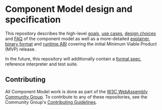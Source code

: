 # Component Model design and specification

This repository describes the high-level [goals], [use cases], [design choices]
and [FAQ] of the component model as well as a more-detailed [explainer],
[binary format] and [runtime ABI] covering the initial Minimum Viable Product
(MVP) release.

In the future, this repository will additionally contain a [formal spec],
reference interpreter and test suite.

## Contributing

All Component Model work is done as part of the [W3C WebAssembly Community Group].
To contribute to any of these repositories, see the Community Group's
[Contributing Guidelines].


[goals]: design/high-level/Goals.md
[use cases]: design/high-level/UseCases.md
[design choices]: design/high-level/Choices.md
[FAQ]: design/high-level/FAQ.md
[explainer]: design/mvp/Explainer.md
[binary format]: design/mvp/Binary.md
[runtime ABI]: design/mvp/CanonicalABI.md
[formal spec]: spec/
[W3C WebAssembly Community Group]: https://www.w3.org/community/webassembly/
[Contributing Guidelines]: https://webassembly.org/community/contributing/
